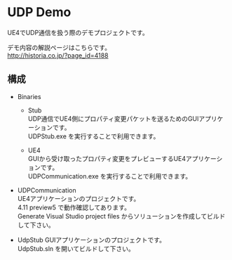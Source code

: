 # UDP Demo
UE4でUDP通信を扱う際のデモプロジェクトです。  
  
デモ内容の解説ページはこちらです。  
http://historia.co.jp/?page_id=4188  
  
## 構成

* Binaries
   * Stub  
UDP通信でUE4側にプロパティ変更パケットを送るためのGUIアプリケーションです。  
UDPStub.exe を実行することで利用できます。  
 
   * UE4  
GUIから受け取ったプロパティ変更をプレビューするUE4アプリケーションです。  
UDPCommunication.exe を実行することで利用できます。  
 
* UDPCommunication  
UE4アプリケーションのプロジェクトです。  
4.11 preview5 で動作確認してあります。  
Generate Visual Studio project files からソリューションを作成してビルドして下さい。  
 
* UdpStub
GUIアプリケーションのプロジェクトです。  
UdpStub.sln を開いてビルドして下さい。  
 
